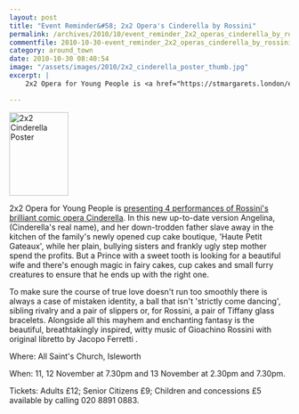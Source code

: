 ```yaml
---
layout: post
title: "Event Reminder&#58; 2x2 Opera's Cinderella by Rossini"
permalink: /archives/2010/10/event_reminder_2x2_operas_cinderella_by_rossini.html
commentfile: 2010-10-30-event_reminder_2x2_operas_cinderella_by_rossini
category: around_town
date: 2010-10-30 08:40:54
image: "/assets/images/2010/2x2_cinderella_poster_thumb.jpg"
excerpt: |
    2x2 Opera for Young People is <a href="https://stmargarets.london/event/show/200705142623">presenting 4 performances of Rossini's brilliant comic opera Cinderella</a> In this new up-to-date version Angelina, (Cinderella's real name), and her down-trodden father slave away in the kitchen of the family's newly opened cup cake boutique, 'Haute Petit Gateaux'.

---
```


<a href="/assets/images/2010/2x2_cinderella_poster.jpg" title="See larger version of - 2x2 Cinderella Poster"><img src="/assets/images/2010/2x2_cinderella_poster_thumb.jpg" width="106" height="150" alt="2x2 Cinderella Poster" class="photo right" /></a>

2x2 Opera for Young People is [presenting 4 performances of Rossini's brilliant comic opera Cinderella](/event/show/200705142623). In this new up-to-date version Angelina, (Cinderella's real name), and her down-trodden father slave away in the kitchen of the family's newly opened cup cake boutique, 'Haute Petit Gateaux', while her plain, bullying sisters and frankly ugly step mother spend the profits. But a Prince with a sweet tooth is looking for a beautiful wife and there's enough magic in fairy cakes, cup cakes and small furry creatures to ensure that he ends up with the right one.

To make sure the course of true love doesn't run too smoothly there is always a case of mistaken identity, a ball that isn't 'strictly come dancing', sibling rivalry and a pair of slippers or, for Rossini, a pair of Tiffany glass bracelets. Alongside all this mayhem and enchanting fantasy is the beautiful, breathtakingly inspired, witty music of Gioachino Rossini with original libretto by Jacopo Ferretti .

Where: All Saint's Church, Isleworth

When: 11, 12 November at 7.30pm and 13 November at 2.30pm and 7.30pm.

Tickets: Adults £12; Senior Citizens £9; Children and concessions £5
available by calling 020 8891 0883.
